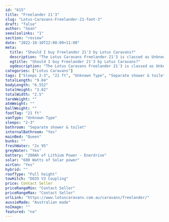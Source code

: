 ```yaml
---
id: "615"
title: "Freelander 21'3"
slug: "Lotus-Caravans-Freelander-21-foot-3"
draft: "false"
author: "Sean"
seealsolinks: "1"
section: "review"
date: "2022-10-10T22:00:09+11:00"
meta:
  title: "Should I buy Freelander 21'3 by Lotus Caravans?"
  description: "The Lotus Caravans Freelander 21'3 is classed as Unknown Type, and sleeps 2-3 people. It is Australian made and comes in at 21 ft. It generally has Separate shower & toilet."
  ogtitle: "Should I buy Freelander 21'3 by Lotus Caravans?"
  ogdescription: "The Lotus Caravans Freelander 21'3 is classed as Unknown Type, and sleeps 2-3 people. It is Australian made and comes in at 21 ft. It generally has Separate shower & toilet."
categories: ["Lotus Caravans"]
tags: ["Sleeps 2-3", "21 ft", "Unknown Type", "Separate shower & toilet", "Full height", "Price Unknown", "Australian made"]
totalLength: "9.04"
bodyLength: "6.552"
totalHeight: "3.02"
totalWidth: "2.5"
tareWeight: ""
atmWeight: ""
ballWeight: ""
footTag: "21 ft"
vanType: "Unknown Type"
sleeps: "2-3"
bathroom: "Separate shower & toilet"
internalBathroom: "Yes"
mainBed: "Queen"
bunks: ""
freshWater: "2x 95"
greyWater: "Yes"
battery: "200Ah of Lithium Power - Enerdrive"
solar: "600 Watts of Solar power"
airCon: "Yes"
hybrid: ""
roofType: "Full height"
towHitch: "DO35 V3 Coupling"
price: Contact Seller
priceRangeMin: "Contact Seller"
priceRangeMax: "Contact Seller"
urlLink: "https://www.lotuscaravans.com.au/caravans/freelander/"
aussieMade: "Australian made"
noImage: ""
featured: "no"
---
```


